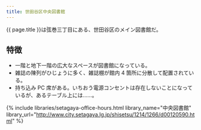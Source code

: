```yaml
---
title: 世田谷区中央図書館
---
```


{{ page.title }}は弦巻三丁目にある、世田谷区のメイン図書館だ。

## 特徴

* 一階と地下一階の広大なスペースが図書館になっている。
* 雑誌の陳列がひじょうに多く、雑誌棚が館内 4 箇所に分散して配置されている。
* 持ち込み PC 席がある。いちおう電源コンセントは存在しないことになっているが、あるテーブル上には……。

{% include libraries/setagaya-office-hours.html
    library_name="中央図書館"
    library_url="http://www.city.setagaya.lg.jp/shisetsu/1214/1266/d00120590.html" %}
